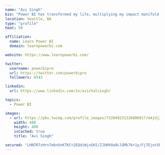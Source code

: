 ```yaml
---
name: "Avi Singh"
bio: "Power BI has transformed my life, multiplying my impact manifold. Now I am on a mission to spread the word and share the knowledge"
location: Seattle, WA
type: "profile"
heat: 50

affiliation:
  name: Learn Power BI
  domain: learnpowerbi.com

website: https://www.learnpowerbi.com/

twitter:
  username: powerbipro
  url: https://twitter.com/powerbipro
  followers: 4543

linkedin:
  url: https://www.linkedin.com/in/avichalsingh/

topics:
  - Power BI

images:
  - url: https://pbs.twimg.com/profile_images/732049231326806017/m4jUj2Lu_400x400.jpg
    width: 400
    height: 400
    isCached: true
    title: "Avi Singh"

secured: "LHN7R7zHrn7mbnUnKTKC+2EQdiWjxGK5/ZJbM49a9LlGMk76+1y/Fj7EjotVDC3rv62RfRE/gls1HgxYao2/tMyICQs4qvSgVu+dKzqCtIxviItLErjAXvI6Gq7kzL/q2I1J9tH9Kzv/nF1RtAYAl4yOJXi1Z9/n3jjFmjdh0IggU0aLRBga0a8D4zWq2jNbqNN35oewGeTZHSyJ+Y2l1BxFbyTSTC3PVGKffSPnyVk+wh+hK3AkV5hUKk/djBpqU41lBle+36FSpq/mOnkKI6mmOUEbYrhKNNsWWtjY2958kAMkIgxq93XS/eppu449fILC8aGZDrfHypCff1n9JFIzFa3Yhg1zRx6DibbVWW+k4MaMARvvG7QhiCsoxXsxBaketXbqJI2vOx4TuHPNU9KPO4BWE0dOHLUWke972B0=;yucr7OljWq4KALOYtuMHqg=="
---
```


